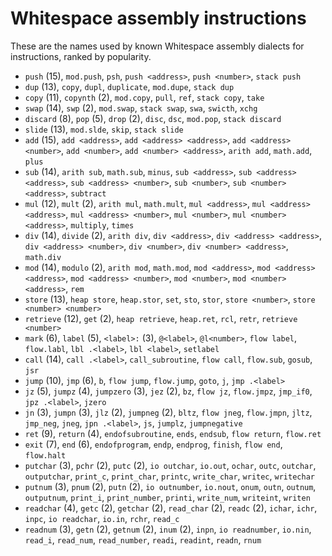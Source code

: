# Whitespace assembly instructions

These are the names used by known Whitespace assembly dialects for
instructions, ranked by popularity.

- `push` (15), `mod.push`, `psh`, `push <address>`, `push <number>`, `stack push`
- `dup` (13), `copy`, `dupl`, `duplicate`, `mod.dupe`, `stack dup`
- `copy` (11), `copynth` (2), `mod.copy`, `pull`, `ref`, `stack copy`, `take`
- `swap` (14), `swp` (2), `mod.swap`, `stack swap`, `swa`, `swicth`, `xchg`
- `discard` (8), `pop` (5), `drop` (2), `disc`, `dsc`, `mod.pop`, `stack discard`
- `slide` (13), `mod.slde`, `skip`, `stack slide`
- `add` (15), `add <address>`, `add <address> <address>`, `add <address> <number>`, `add <number>`, `add <number> <address>`, `arith add`, `math.add`, `plus`
- `sub` (14), `arith sub`, `math.sub`, `minus`, `sub <address>`, `sub <address> <address>`, `sub <address> <number>`, `sub <number>`, `sub <number> <address>`, `subtract`
- `mul` (12), `mult` (2), `arith mul`, `math.mult`, `mul <address>`, `mul <address> <address>`, `mul <address> <number>`, `mul <number>`, `mul <number> <address>`, `multiply`, `times`
- `div` (14), `divide` (2), `arith div`, `div <address>`, `div <address> <address>`, `div <address> <number>`, `div <number>`, `div <number> <address>`, `math.div`
- `mod` (14), `modulo` (2), `arith mod`, `math.mod`, `mod <address>`, `mod <address> <address>`, `mod <address> <number>`, `mod <number>`, `mod <number> <address>`, `rem`
- `store` (13), `heap store`, `heap.stor`, `set`, `sto`, `stor`, `store <number>`, `store <number> <number>`
- `retrieve` (12), `get` (2), `heap retrieve`, `heap.ret`, `rcl`, `retr`, `retrieve <number>`
- `mark` (6), `label` (5), `<label>:` (3), `@<label>`, `@l<number>`, `flow label`, `flow.labl`, `lbl .<label>`, `lbl <label>`, `setlabel`
- `call` (14), `call .<label>`, `call_subroutine`, `flow call`, `flow.sub`, `gosub`, `jsr`
- `jump` (10), `jmp` (6), `b`, `flow jump`, `flow.jump`, `goto`, `j`, `jmp .<label>`
- `jz` (5), `jumpz` (4), `jumpzero` (3), `jez` (2), `bz`, `flow jz`, `flow.jmpz`, `jmp_if0`, `jpz .<label>`, `jzero`
- `jn` (3), `jumpn` (3), `jlz` (2), `jumpneg` (2), `bltz`, `flow jneg`, `flow.jmpn`, `jltz`, `jmp_neg`, `jneg`, `jpn .<label>`, `js`, `jumplz`, `jumpnegative`
- `ret` (9), `return` (4), `endofsubroutine`, `ends`, `endsub`, `flow return`, `flow.ret`
- `exit` (7), `end` (6), `endofprogram`, `endp`, `endprog`, `finish`, `flow end`, `flow.halt`
- `putchar` (3), `pchr` (2), `putc` (2), `io outchar`, `io.out`, `ochar`, `outc`, `outchar`, `outputchar`, `print_c`, `print_char`, `printc`, `write_char`, `writec`, `writechar`
- `putnum` (3), `pnum` (2), `putn` (2), `io outnumber`, `io.nout`, `onum`, `outn`, `outnum`, `outputnum`, `print_i`, `print_number`, `printi`, `write_num`, `writeint`, `writen`
- `readchar` (4), `getc` (2), `getchar` (2), `read_char` (2), `readc` (2), `ichar`, `ichr`, `inpc`, `io readchar`, `io.in`, `rchr`, `read_c`
- `readnum` (3), `getn` (2), `getnum` (2), `inum` (2), `inpn`, `io readnumber`, `io.nin`, `read_i`, `read_num`, `read_number`, `readi`, `readint`, `readn`, `rnum`

